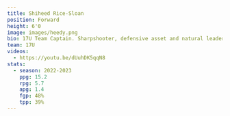 ```yaml
---
title: Shiheed Rice-Sloan
position: Forward
height: 6'0
image: images/heedy.png
bio: 17U Team Captain. Sharpshooter, defensive asset and natural leader.
team: 17U
videos:
  - https://youtu.be/dUuhDK5qqN8
stats:
  - season: 2022-2023
    ppg: 15.2
    rpg: 5.7
    apg: 1.4
    fgp: 48%
    tpp: 39%
---
```

